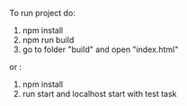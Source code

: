 To run project do:
1. npm install
2. npm run build
3. go to folder "build" and open "index.html"

or :
1. npm install
2. run start and localhost start with test task
